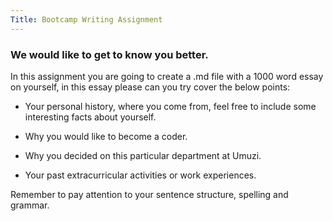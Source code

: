 ```yaml
---
Title: Bootcamp Writing Assignment
---
```


### We would like to get to know you better.

In this assignment you are going to create a .md file with a 1000 word essay on yourself, in this essay please can you try cover the below points:

 - Your personal history, where you come from, feel free to include some interesting facts about yourself.

 - Why you would like to become a coder.

 - Why you decided on this particular department at Umuzi.

 - Your past extracurricular activities or work experiences.

 Remember to pay attention to your sentence structure, spelling and grammar.

